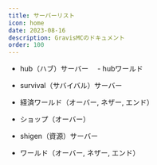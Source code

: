 ```yaml
---
title: サーバーリスト
icon: home
date: 2023-08-16
description: GravisMCのドキュメント
order: 100
---
```


- hub（ハブ）サーバー
　- hubワールド

- survival（サバイバル）サーバー
 - 経済ワールド（オーバー, ネザー, エンド）
 - ショップ（オーバー）

- shigen（資源）サーバー
 - ワールド（オーバー, ネザー, エンド）
